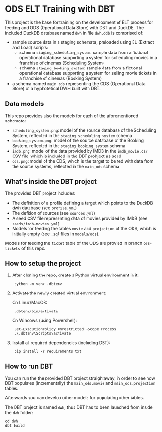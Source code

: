 # ODS ELT Training with DBT

This project is the base for training on the development of ELT process for feeding and ODS (Operational Data Store) with DBT and DuckDB. The included DuckDB database named `dwh` in file `dwh.ddb` is comprised of:
- sample source data in a staging schemata, preloaded using EL (Extract and Load) scripts:
    - schema `staging_scheduling_system`: sample data from a fictional operational database supporting a system for scheduling movies in a franchise of cinemas (Scheduling System)
    - schema `staging_booking_system`: sample data from a fictional operational database supporting a system for selling movie tickets in a franchise of cinemas (Booking System)
- a schema named `main_ods` representing the ODS (Operational Data Store) of a hyphotetical DWH built with DBT.

## Data models

This repo provides also the models for each of the aforementioned schemata:
- `scheduling_system.png`: model of the source database of the Scheduling System, reflected in the `staging_scheduling_system` schema
- `booking_system.png`: model of the source database of the Booking System, reflected in the `staging_booking_system` schema
- `imdb.png`: model of the data provided by IMDB in the `imdb_movie.csv` CSV file, which is included in the DBT prohject as seed
- `ods.png`: model of the ODS, which is the target to be fed with data from the source systems, reflected in the `main_ods` schema

## What's inside the DBT project

The provided DBT project includes:
- The definition of a profile defining a target which points to the DuckDB dwh database (see `profile.yml`)
- The defition of sources (see `sources.yml`)
- A seed CSV file representing data of movies provided by IMDB (see `seeds/imdb-movies.yml`)
- Models for feeding the tables `movie` and `projection` of the ODS, which is initially empty (see `.sql` files in `models/ods`).

Models for feeding the `ticket` table of the ODS are provied in branch `ods-tickets` of this repo.


## How to setup the project

1. After cloning the repo, create a Python virtual environment in it:

        python -m venv .dbtenv

2. Activate the newly created virtual environment:

    On Linux/MacOS:

        .dbtenv/bin/activate

    On Windows (using Powershell):

        Set-ExecutionPolicy Unrestricted -Scope Process
        .\.dbtenv\Scripts\activate


2. Install all required dependencies (including DBT):

        pip install -r requirements.txt


## How to run DBT

You can run the the provided DBT project straightaway, in order to see how DBT populates (incrementally) the `main_ods.movie` and `main_ods.projection` tables.

Afterwards you can develop other models for populating other tables.

The DBT project is named `dwh`, thus DBT has to been launched from inside the `dwh` folder:

    cd dwh
    dbt build

